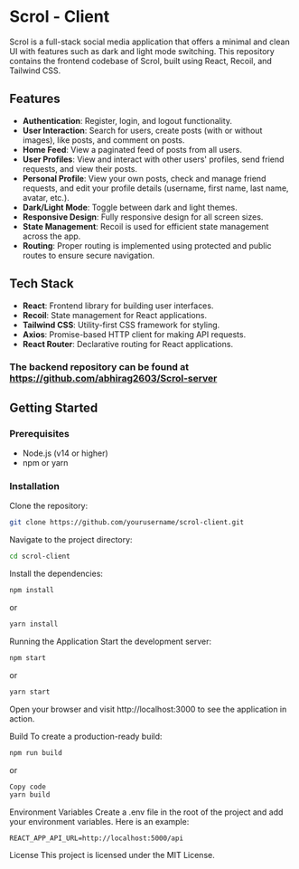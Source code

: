 # Scrol - Client

Scrol is a full-stack social media application that offers a minimal and clean UI with features such as dark and light mode switching. This repository contains the frontend codebase of Scrol, built using React, Recoil, and Tailwind CSS.

## Features

- **Authentication**: Register, login, and logout functionality.
- **User Interaction**: Search for users, create posts (with or without images), like posts, and comment on posts.
- **Home Feed**: View a paginated feed of posts from all users.
- **User Profiles**: View and interact with other users' profiles, send friend requests, and view their posts.
- **Personal Profile**: View your own posts, check and manage friend requests, and edit your profile details (username, first name, last name, avatar, etc.).
- **Dark/Light Mode**: Toggle between dark and light themes.
- **Responsive Design**: Fully responsive design for all screen sizes.
- **State Management**: Recoil is used for efficient state management across the app.
- **Routing**: Proper routing is implemented using protected and public routes to ensure secure navigation.

## Tech Stack

- **React**: Frontend library for building user interfaces.
- **Recoil**: State management for React applications.
- **Tailwind CSS**: Utility-first CSS framework for styling.
- **Axios**: Promise-based HTTP client for making API requests.
- **React Router**: Declarative routing for React applications.

### The backend repository can be found at https://github.com/abhirag2603/Scrol-server

## Getting Started

### Prerequisites

- Node.js (v14 or higher)
- npm or yarn

### Installation

Clone the repository:

```bash
git clone https://github.com/yourusername/scrol-client.git
```


Navigate to the project directory:

```bash
cd scrol-client
```

Install the dependencies:

```bash
npm install
```

or

```bash
yarn install
```

Running the Application
Start the development server:

```bash
npm start
```

or

```bash
yarn start
```

Open your browser and visit http://localhost:3000 to see the application in action.

Build
To create a production-ready build:

```bash
npm run build
```

or

```bash
Copy code
yarn build
```

Environment Variables
Create a .env file in the root of the project and add your environment variables. Here is an example:


```Copy code
REACT_APP_API_URL=http://localhost:5000/api
```

License
This project is licensed under the MIT License.
